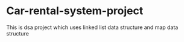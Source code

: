 # Car-rental-system-project
This is dsa project which uses linked list data structure and map data structure 
